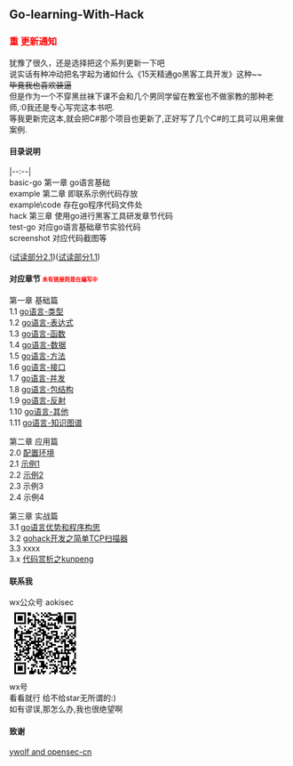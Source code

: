 ## Go-learning-With-Hack
### <font color="red">重 更新通知</font>

犹豫了很久，还是选择把这个系列更新一下吧  
说实话有种冲动把名字起为诸如什么《15天精通go黑客工具开发》这种~~  
<del>毕竟我也喜欢装逼</del>  
但是作为一个不穿黑丝袜下课不会和几个男同学留在教室也不做家教的那种老师,:0我还是专心写完这本书吧.  
等我更新完这本,就会把C#那个项目也更新了,正好写了几个C#的工具可以用来做案例.  


#### 目录说明  
|--:--|  
basic-go 第一章 go语言基础  
example 第二章 即联系示例代码存放  
example\code 存在go程序代码文件处  
hack 第三章 使用go进行黑客工具研发章节代码  
test-go  对应go语言基础章节实验代码  
screenshot 对应代码截图等  



([试读部分2.1](example/示例1.md))([试读部分1.1](Basic-Go/1-go-类型.md))





#### 对应章节  <font color="red" size="1">未有链接则是在编写中</font>  



第一章 基础篇  
1.1 [go语言-类型](Basic-Go/1-go-类型.md)  
1.2 [go语言-表达式](Basic-Go/2-go-表达式.md)  
1.3 [go语言-函数](Basic-Go/3-go-函数.md)  
1.4 [go语言-数据](Basic-Go/4-go-数据.md)  
1.5 [go语言-方法](Basic-Go/5-go-方法.md)  
1.6 [go语言-接口](Basic-Go/6-go-接口.md)  
1.7 [go语言-并发](Basic-Go/7-go-并发.md)  
1.8 [go语言-包结构](Basic-Go/8-go-包结构.md)  
1.9 [go语言-反射](Basic-Go/9-go-反射.md)  
1.10 [go语言-其他](Basic-Go/10-go-其他.md)  
1.11 [go语言-知识图谱](Basic-Go/11-go-知识图谱.md)  

第二章 应用篇  
2.0 [配置环境](example/环境.md)  
2.1 [示例1](example/示例1.md)  
2.2 [示例2](example/示例2.md)  
2.3 示例3  
2.4 示例4




第三章 实战篇  
3.1 [go语言优势和程序构思](hack/thinking.md)  
3.2 [gohack开发之简单TCP扫描器](hack/simpleTcpScan/simpleTcpScan.md)  
3.3 xxxx  
3.x [代码赏析之kunpeng](hack/kunpeng/kunpend.md)


#### 联系我

wx公众号 aokisec  
![](screenshot/qrcode.png)  
wx号  
看看就行 给不给star无所谓的:)  
如有谬误,那怎么办,我也很绝望啊  

#### 致谢

[ywolf and opensec-cn](https://github.com/opensec-cn/kunpeng)  

